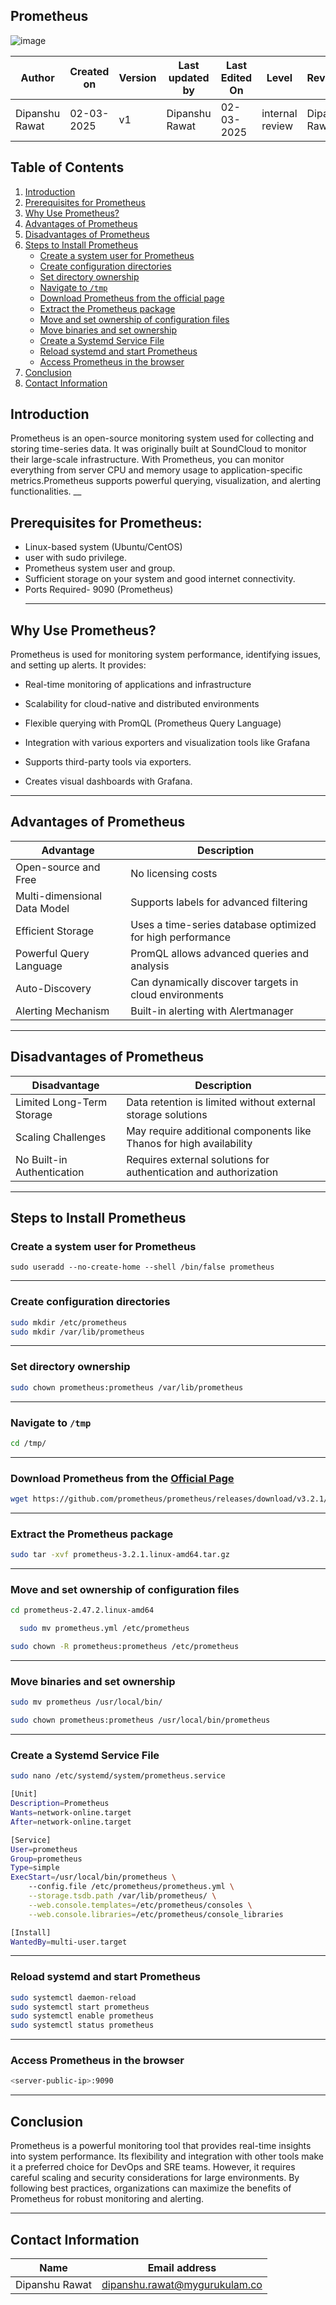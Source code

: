 
## **Prometheus**

![image](https://github.com/user-attachments/assets/0528d4d9-daad-4bfe-85ee-a07db00880ef)


| **Author** | **Created on** | **Version** | **Last updated by**|**Last Edited On**|**Level** |**Reviewer** |
|------------|---------------------------|-------------|----------------|-----|-------------|-------------|
| Dipanshu Rawat|  02-03-2025           | v1         | Dipanshu Rawat    |02-03-2025    |  internal review | Dipanshu Rawat | 

## **Table of Contents**

1. [Introduction](#introduction)
2. [Prerequisites for Prometheus](#prerequisites-for-prometheus)
3. [Why Use Prometheus?](#why-use-prometheus)
4. [Advantages of Prometheus](#advantages-of-prometheus)
5. [Disadvantages of Prometheus](#disadvantages-of-prometheus)
6. [Steps to Install Prometheus](#steps-to-install-prometheus)
   - [Create a system user for Prometheus](#create-a-system-user-for-prometheus)
   - [Create configuration directories](#create-configuration-directories)
   - [Set directory ownership](#set-directory-ownership)
   - [Navigate to `/tmp`](#navigate-to-tmp)
   - [Download Prometheus from the official page](#download-prometheus-from-the-official-page)
   - [Extract the Prometheus package](#extract-the-prometheus-package)
   - [Move and set ownership of configuration files](#move-and-set-ownership-of-configuration-files)
   - [Move binaries and set ownership](#move-binaries-and-set-ownership)
   - [Create a Systemd Service File](#create-a-systemd-service-file)
   - [Reload systemd and start Prometheus](#reload-systemd-and-start-prometheus)
   - [Access Prometheus in the browser](#access-prometheus-in-the-browser)
7. [Conclusion](#conclusion)
8. [Contact Information](#contact-information)

## **Introduction**
Prometheus is an open-source monitoring system used for collecting and storing time-series data. It was originally built at SoundCloud to monitor their large-scale infrastructure. 
With Prometheus, you can monitor everything from server CPU and memory usage to application-specific metrics.Prometheus supports powerful querying, visualization, and alerting functionalities.
__
## **Prerequisites for Prometheus:**

- Linux-based system (Ubuntu/CentOS)
- user with sudo  privilege.
- Prometheus system user and group.
- Sufficient storage on your system and good internet connectivity.
- Ports Required- 9090 (Prometheus)
  ___

## **Why Use Prometheus?**

Prometheus is used for monitoring system performance, identifying issues, and setting up alerts. It provides:

- Real-time monitoring of applications and infrastructure

- Scalability for cloud-native and distributed environments

- Flexible querying with PromQL (Prometheus Query Language)

- Integration with various exporters and visualization tools like Grafana
  
- Supports third-party tools via exporters.
- Creates visual dashboards with Grafana.

___




##  **Advantages of Prometheus**
| Advantage | Description |
|-----------|-------------|
| Open-source and Free | No licensing costs |
| Multi-dimensional Data Model | Supports labels for advanced filtering |
| Efficient Storage | Uses a time-series database optimized for high performance |
| Powerful Query Language | PromQL allows advanced queries and analysis |
| Auto-Discovery | Can dynamically discover targets in cloud environments |
| Alerting Mechanism | Built-in alerting with Alertmanager |


___

##  **Disadvantages of Prometheus**
| Disadvantage | Description |
|-------------|-------------|
| Limited Long-Term Storage | Data retention is limited without external storage solutions |
| Scaling Challenges | May require additional components like Thanos for high availability |
| No Built-in Authentication | Requires external solutions for authentication and authorization |

___




## **Steps to Install Prometheus**

### **Create a system user for Prometheus**
  ```
  sudo useradd --no-create-home --shell /bin/false prometheus
  ```
___
### **Create configuration directories**

  ``` bash
  sudo mkdir /etc/prometheus
  sudo mkdir /var/lib/prometheus
  ```
___
### **Set directory ownership**
  ``` bash
  sudo chown prometheus:prometheus /var/lib/prometheus
  ```
___
### **Navigate to `/tmp`**
  ``` bash
  cd /tmp/
  ```
___
### **Download Prometheus from the [Official Page](https://prometheus.io/download/#prometheus)**
  ``` bash
  wget https://github.com/prometheus/prometheus/releases/download/v3.2.1/prometheus-3.2.1.linux-amd64.tar.gz
 ```

___
###  **Extract the Prometheus package**
  ``` bash
  sudo tar -xvf prometheus-3.2.1.linux-amd64.tar.gz
  ```
___
###  **Move and set ownership of configuration files**

  ``` bash
  cd prometheus-2.47.2.linux-amd64
```
``` bash
  sudo mv prometheus.yml /etc/prometheus
```
``` bash  
sudo chown -R prometheus:prometheus /etc/prometheus
```
___
### **Move binaries and set ownership**

``` bash
sudo mv prometheus /usr/local/bin/
```
``` bash
sudo chown prometheus:prometheus /usr/local/bin/prometheus
```
___
### **Create a Systemd Service File**
``` bash
sudo nano /etc/systemd/system/prometheus.service
```

``` bash
[Unit]
Description=Prometheus
Wants=network-online.target
After=network-online.target

[Service]
User=prometheus
Group=prometheus
Type=simple
ExecStart=/usr/local/bin/prometheus \
    --config.file /etc/prometheus/prometheus.yml \
    --storage.tsdb.path /var/lib/prometheus/ \
    --web.console.templates=/etc/prometheus/consoles \
    --web.console.libraries=/etc/prometheus/console_libraries

[Install]
WantedBy=multi-user.target
```
___
### **Reload systemd and start Prometheus**
``` bash
sudo systemctl daemon-reload
sudo systemctl start prometheus
sudo systemctl enable prometheus
sudo systemctl status prometheus
```

___
### **Access Prometheus in the browser**
``` bash
<server-public-ip>:9090
```
___
## **Conclusion**

Prometheus is a powerful monitoring tool that provides real-time insights into system performance. Its flexibility and integration with other tools make it a preferred choice for DevOps and SRE teams. However, it requires careful scaling and security considerations for large environments.
By following best practices, organizations can maximize the benefits of Prometheus for robust monitoring and alerting.
___
## **Contact Information**

| **Name** | **Email address**            |
|----------|-------------------------------|
| Dipanshu Rawat    | dipanshu.rawat@mygurukulam.co    |
